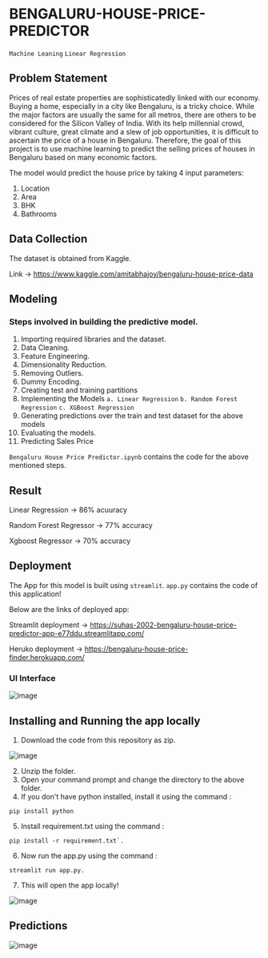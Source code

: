 # BENGALURU-HOUSE-PRICE-PREDICTOR

`Machine Leaning` `Linear Regression`

## Problem Statement

Prices of real estate properties are sophisticatedly linked with our economy. Buying a home, especially in a city like Bengaluru, is a tricky choice. While the major factors are usually the same for all metros, there are others to be considered for the Silicon Valley of India. With its help millennial crowd, vibrant culture, great climate and a slew of job opportunities, it is difficult to ascertain the price of a house in Bengaluru. Therefore, the goal of this project is to use machine learning to predict the selling prices of houses in Bengaluru based on many economic factors.

The model would predict the house price by taking 4 input parameters:
1. Location
2. Area
3. BHK
4. Bathrooms

## Data Collection

The dataset is obtained from Kaggle.

Link -> https://www.kaggle.com/amitabhajoy/bengaluru-house-price-data

## Modeling

### Steps involved in building the predictive model.
1. Importing required libraries and the dataset.
2. Data Cleaning.
3. Feature Engineering.
4. Dimensionality Reduction.
5. Removing Outliers.
6. Dummy Encoding.
7. Creating test and training partitions
8. Implementing the Models `a. Linear Regression` `b. Random Forest Regression` `c. XGBoost Regression`
9. Generating predictions over the train and test dataset for the above models
10. Evaluating the models.
11. Predicting Sales Price

`Bengaluru House Price Predictor.ipynb` contains the code for the above mentioned steps.

## Result
Linear Regression -> 86% acuuracy

Random Forest Regressor -> 77% accuracy

Xgboost Regressor -> 70% accuracy

## Deployment

The App for this model is built using `streamlit`. `app.py` contains the code of this application!

Below are the links of deployed app:

Streamlit deployment -> https://suhas-2002-bengaluru-house-price-predictor-app-e77ddu.streamlitapp.com/

Heruko deployment -> https://bengaluru-house-price-finder.herokuapp.com/

### UI Interface

![image](https://user-images.githubusercontent.com/85097320/183143155-6f9c2b16-17b2-40db-a3b9-573fcaa69dad.png)

## Installing and Running the app locally

1. Download the code from this repository as zip.

![image](https://user-images.githubusercontent.com/85097320/183140634-c8fd7561-24bb-4f7a-8eca-e0c06ddf7e1d.png)

2. Unzip the folder.
3. Open your command prompt and change the directory to the above folder.
4. If you don't have python installed, install it using the command :
```console
pip install python
```
5. Install requirement.txt using the command :
```console
pip install -r requirement.txt`.
```
6. Now run the app.py using the command :
```console
streamlit run app.py.
```
7. This will open the app locally!

![image](https://user-images.githubusercontent.com/85097320/183142072-1033268a-066b-4ceb-b8d8-4d8a2e1d06b5.png)

## Predictions

![image](https://user-images.githubusercontent.com/85097320/183142956-cdeda555-144a-4101-b21d-bd42da650694.png)


